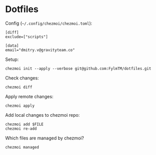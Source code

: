 # Dotfiles

Config (`~/.config/chezmoi/chezmoi.toml`):
```
[diff]
exclude=["scripts"]

[data]
email="dmitry.v@gravityteam.co"
```

Setup:

```shell
chezmoi init --apply --verbose git@github.com:FylmTM/dotfiles.git
```

Check changes:

```shell
chezmoi diff
```

Apply remote changes:

```shell
chezmoi apply
```

Add local changes to chezmoi repo:

```shell
chezmoi add $FILE
chezmoi re-add
```

Which files are managed by chezmoi?

```shell
chezmoi managed
```
